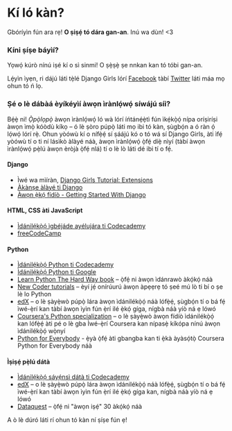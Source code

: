 # Kí ló kàn?

Gbóríyìn fún ara rẹ! **O ṣiṣẹ́ tó dára gan-an**. Inú wa dùn! <3

### Kíni ṣíṣe báyìí?

Yọwọ́ kúrò nínú iṣé kí o sì sinmi! O ṣẹ̀ṣẹ̀ ṣe nnkan kan tó tóbi gan-an.

Lẹ́yìn ìyẹn, ri dájú láti tẹ̀lé Django Girls lórí [Facebook](http://facebook.com/djangogirls) tàbí [Twitter](https://twitter.com/djangogirls) láti máa mọ ohun tó ń lọ.

### Ṣé o lè dábàá èyíkéyìí àwọn ìrànlọ́wọ́ síwájú síi?

Bẹ́ẹ̀ ni! *Ọ̀pọ̀lọpọ̀* àwọn ìrànlọ́wọ́ ló wà lórí íńtánẹ́ẹ̀tì fún ìkẹ́kọ̀ọ́ nípa oríṣiríṣi àwọn ìmọ̀ kóòdù kíkọ – ó lè ṣòro púpọ̀ láti mọ ibi tó kàn, ṣùgbọ́n a ó ràn ọ́ lọ́wọ́ lórí rẹ̀. Ohun yòówù kí o nífẹ̀ẹ́ sí ṣáájú kó o tó wá sí Django Girls, àti ìfẹ́ yòówù tí o ti ní lásìkò àlàyé náà, àwọn ìrànlọ́wọ́ ọ̀fẹ́ díẹ̀ nìyí (tàbí àwọn ìrànlọ́wọ́ pẹ̀lú àwọn èròjà ọ̀fẹ́ nlá) tí o lè lò láti dé ibi tí o fẹ́.

#### Django

- Ìwé wa mìíràn, [Django Girls Tutorial: Extensions](https://tutorial-extensions.djangogirls.org/)
- [Àkànṣe àlàyé ti Django](https://docs.djangoproject.com/en/2.0/intro/tutorial01/)
- [Àwọn ẹ̀kọ́ fídíò - Getting Started With Django](http://www.gettingstartedwithdjango.com/)

#### HTML, CSS àti JavaScript

- [Ìdánilẹ́kọ̀ọ́ ìgbéjáde ayélujára ti Codecademy](https://www.codecademy.com/learn/paths/web-development)
- [freeCodeCamp](https://www.freecodecamp.org/)

#### Python

- [Ìdánilẹ́kọ̀ọ́ Python ti Codecademy](https://www.codecademy.com/learn/learn-python)
- [Ìdánilẹ́kọ̀ọ́ Python ti Google](https://developers.google.com/edu/python/)
- [Learn Python The Hard Way book](http://learnpythonthehardway.org/book/) – ọ̀fẹ́ ni àwọn ìdánrawò àkọ́kọ́ náà
- [New Coder tutorials](http://newcoder.io/tutorials/) – èyí jẹ́ onírúurú àwọn àpẹẹrẹ tó ṣeé mú lò ti bí o ṣe lè lo Python
- [edX](https://www.edx.org/course?search_query=python) – o lè ṣàyẹ̀wò púpọ̀ lára àwọn ìdánilékọ̀ọ́ náà lófẹ̀ẹ́, ṣùgbọ́n tí o bá fẹ́ ìwé-ẹ̀rí kan tàbí àwọn ìyìn fún ẹ̀rí ilé ẹ̀kọ́ gíga, nígbà náà yíò ná ẹ lówó
- [Coursera's Python specialization](https://www.coursera.org/specializations/python) – o lè ṣàyẹ̀wò àwọn fídíò ìdánilékọ̀ọ́ kan lófẹ̀ẹ́ àti pé o lè gba Ìwé-ẹ̀rí Coursera kan nípasẹ̀ kíkópa nínú àwọn ìdánilékọ̀ọ́ wọ̀nyí
- [Python for Everybody](https://www.py4e.com/) - ẹ̀yà ọ̀fẹ́ àti gbangba kan ti ẹ̀kà àyàsọ́tọ̀ Coursera Python for Everybody náà

#### Ìṣiṣẹ́ pẹ̀lú dátà

- [Ìdánilẹ́kọ̀ọ́ sáyẹ́nsì dátà ti Codecademy](https://www.codecademy.com/learn/paths/data-science)
- [edX](https://www.edx.org/course/?search_query=python&subject=Data%20Analysis%20%26%20Statistics) – o lè ṣàyẹ̀wò púpọ̀ lára àwọn ìdánilékọ̀ọ́ náà lófẹ̀ẹ́, ṣùgbọ́n tí o bá fẹ́ ìwé-ẹ̀rí kan tàbí àwọn ìyìn fún ẹ̀rí ilé ẹ̀kọ́ gíga kan, nígbà náà yíò ná ẹ lówó
- [Dataquest](https://www.dataquest.io/) – ọ̀fẹ́ ni "àwọn iṣẹ́" 30 àkọ́kọ́ náà

A ò lè dúró láti rí ohun tó kàn ní ṣíṣe fún ẹ!